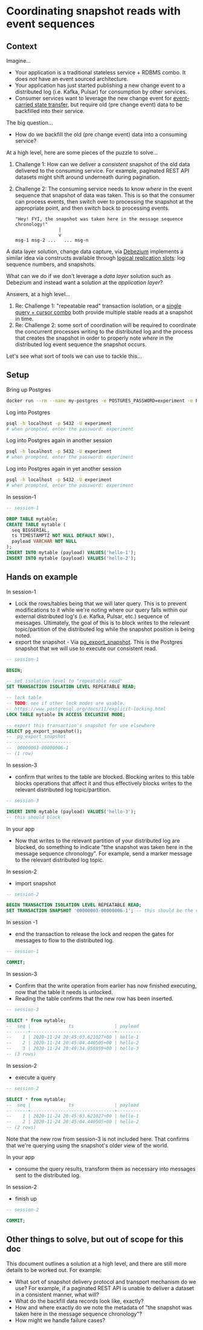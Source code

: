 # Coordinating snapshot reads with event sequences

## Context
Imagine...

- Your application is a traditional stateless service + RDBMS combo. It does
  _not_ have an event sourced architecture.
- Your application has just started publishing a new change event to a
  distributed log (i.e. Kafka, Pulsar) for consumption by other services.
- Consumer services want to leverage the new change event for [event-carried
  state
  transfer](https://martinfowler.com/articles/201701-event-driven.html#Event-carriedStateTransfer),
  but require old (pre change event) data to be backfilled into their service.

The big question...

- How do we backfill the old (pre change event) data into a consuming service?

At a high level, here are some pieces of the puzzle to solve...

1. Challenge 1: How can we deliver a _consistent_ snapshot of the old data
   delivered to the consuming service. For example, paginated REST API datasets
   might shift around underneath during pagination.
2. Challenge 2: The consuming service needs to know _where_ in the event
   sequence that snapshot of data was taken. This is so that the consumer can
   process events, then switch over to processing the snapshot at the
   appropriate point, and then switch back to processing events.

    ```
    "Hey! FYI, the snapshot was taken here in the message sequence chronology!"
                    |
                    v
    msg-1 msg-2 ...   ... msg-n
    ```

A data layer solution, change data capture, via
[Debezium](https://debezium.io/documentation/reference/connectors/postgresql.html)
implements a similar idea via constructs available through [logical replication
slots](https://www.postgresql.org/docs/11/protocol-replication.html#PROTOCOL-REPLICATION-CREATE-SLOT):
log sequence numbers, and snapshots.

What can we do if we don't leverage a _data layer_ solution such as Debezium and
instead want a solution at the _application layer_?

Answers, at a high level...

1. Re: Challenge 1: "repeatable read" transaction isolation, or a [single query + cursor combo](cursors_and_pagination_stability.md)
   both provide multiple stable reads at a snapshot in time.
2. Re: Challenge 2: some sort of coordination will be required to coordinate the
   concurrent processes writing to the distributed log and the process that
   creates the snapshot in order to properly note _where_ in the distributed log
   event sequence the snapshot occurs.

Let's see what sort of tools we can use to tackle this...

## Setup
Bring up Postgres
```sh
docker run --rm --name my-postgres -e POSTGRES_PASSWORD=experiment -e POSTGRES_USER=experiment -p 5432:5432 postgres:11
```

Log into Postgres
```sh
psql -h localhost -p 5432 -U experiment
# when prompted, enter the password: experiment
```

Log into Postgres again in another session
```sh
psql -h localhost -p 5432 -U experiment
# when prompted, enter the password: experiment
```

Log into Postgres again in yet another session
```sh
psql -h localhost -p 5432 -U experiment
# when prompted, enter the password: experiment
```

In session-1

```sql
-- session-1

DROP TABLE mytable;
CREATE TABLE mytable (
  seq BIGSERIAL,
  ts TIMESTAMPTZ NOT NULL DEFAULT NOW(),
  payload VARCHAR NOT NULL
);
INSERT INTO mytable (payload) VALUES('hello-1');
INSERT INTO mytable (payload) VALUES('hello-2');
```

## Hands on example

In session-1

- Lock the rows/tables being that we will later query. This is to prevent
  modifications to it while we're noting where our query falls within our
  external distributed log's (i.e. Kafka, Pulsar, etc.) sequence of messages.
  Ultimately, the goal of this is to block writes to the relevant
  topic/partition of the distributed log while the snapshot position is being
  noted.
- export the snapshot - Via
  [pg_export_snapshot](https://www.postgresql.org/docs/current/functions-admin.html#FUNCTIONS-SNAPSHOT-SYNCHRONIZATION).
  This is the Postgres snapshot that we will use to execute our consistent read.


```sql
-- session-1

BEGIN;

-- set isolation level to "repeatable read"
SET TRANSACTION ISOLATION LEVEL REPEATABLE READ;

-- lock table
-- TODO: see if other lock modes are usable.
-- https://www.postgresql.org/docs/11/explicit-locking.html
LOCK TABLE mytable IN ACCESS EXCLUSIVE MODE;

-- export this transaction's snapshot for use elsewhere
SELECT pg_export_snapshot();
--  pg_export_snapshot
-- ---------------------
--  00000003-00000006-1
-- (1 row)
```

In session-3

- confirm that writes to the table are blocked. Blocking writes to this table
  blocks operations that affect it and thus effectively blocks writes to the
  relevant distributed log topic/partition.

```sql
-- session-3

INSERT INTO mytable (payload) VALUES('hello-3');
-- this should block
```

In your app

- Now that writes to the relevant partition of your distributed log are blocked,
  do something to indicate "tthe snapshot was taken here in the message sequence
  chronology". For example, send a marker message to the relevant distributed
  log topic.

In session-2

- import snapshot

```sql
-- session-2

BEGIN TRANSACTION ISOLATION LEVEL REPEATABLE READ;
SET TRANSACTION SNAPSHOT '00000003-00000006-1'; -- this should be the value from our earlier execution of pg_export_snapshot()
```

In session -1

- end the transaction to release the lock and reopen the gates for messages to
  flow to the distributed log.

```sql
-- session-1

COMMIT;
```

In session-3

- Confirm that the write operation from earlier has now finished executing, now
  that the table it needs is unlocked.
- Reading the table confirms that the new row has been inserted.

```sql
-- session-3

SELECT * from mytable;
--  seq |              ts               | payload
-- -----+-------------------------------+---------
--    1 | 2020-11-24 20:45:03.621027+00 | hello-1
--    2 | 2020-11-24 20:45:04.440505+00 | hello-2
--    3 | 2020-11-24 20:49:34.958859+00 | hello-3
-- (3 rows)
```

In session-2

- execute a query

```sql
-- session-2

SELECT * from mytable;
--  seq |              ts               | payload
-- -----+-------------------------------+---------
--    1 | 2020-11-24 20:45:03.621027+00 | hello-1
--    2 | 2020-11-24 20:45:04.440505+00 | hello-2
-- (2 rows)
```

Note that the new row from session-3 is not included here. That confirms that
we're querying using the snapshot's older view of the world.

In your app

- consume the query results, transform them as necessary into messages sent to
  the distributed log.

In session-2

- finish up

```sql
-- session-2

COMMIT;
```

## Other things to solve, but out of scope for this doc
This document outlines a solution at a high level, and there are still more
details to be worked out. For example:

- What sort of snapshot delivery protocol and transport mechanism do we use? For
  example, if a paginated REST API is unable to deliver a dataset in a
  consistent manner, what will?
- What do the backfill data records look like, exactly?
- How and where exactly do we note the metadata of "the snapshot was taken here
  in the message sequence chronology"?
- How might we handle failure cases?
